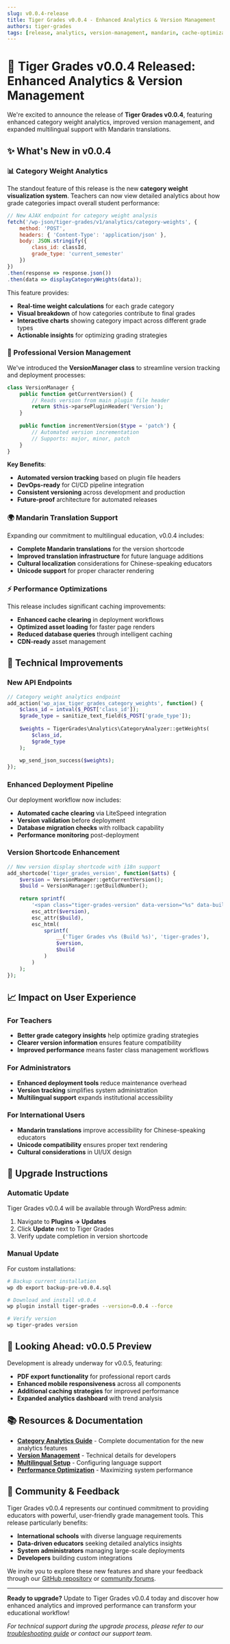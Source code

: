 ```yaml
---
slug: v0.0.4-release
title: Tiger Grades v0.0.4 - Enhanced Analytics & Version Management
authors: tiger-grades
tags: [release, analytics, version-management, mandarin, cache-optimization]
---
```


# 🚀 Tiger Grades v0.0.4 Released: Enhanced Analytics & Version Management

We're excited to announce the release of **Tiger Grades v0.0.4**, featuring enhanced category weight analytics, improved version management, and expanded multilingual support with Mandarin translations.

## ✨ What's New in v0.0.4

### 📊 Category Weight Analytics

The standout feature of this release is the new **category weight visualization system**. Teachers can now view detailed analytics about how grade categories impact overall student performance:

```javascript
// New AJAX endpoint for category weight analysis
fetch('/wp-json/tiger-grades/v1/analytics/category-weights', {
    method: 'POST',
    headers: { 'Content-Type': 'application/json' },
    body: JSON.stringify({ 
        class_id: classId, 
        grade_type: 'current_semester' 
    })
})
.then(response => response.json())
.then(data => displayCategoryWeights(data));
```

This feature provides:
- **Real-time weight calculations** for each grade category
- **Visual breakdown** of how categories contribute to final grades
- **Interactive charts** showing category impact across different grade types
- **Actionable insights** for optimizing grading strategies

<!-- truncate -->

### 🔧 Professional Version Management

We've introduced the **VersionManager class** to streamline version tracking and deployment processes:

```php
class VersionManager {
    public function getCurrentVersion() {
        // Reads version from main plugin file header
        return $this->parsePluginHeader('Version');
    }
    
    public function incrementVersion($type = 'patch') {
        // Automated version incrementation
        // Supports: major, minor, patch
    }
}
```

**Key Benefits**:
- **Automated version tracking** based on plugin file headers
- **DevOps-ready** for CI/CD pipeline integration
- **Consistent versioning** across development and production
- **Future-proof** architecture for automated releases

### 🌍 Mandarin Translation Support

Expanding our commitment to multilingual education, v0.0.4 includes:

- **Complete Mandarin translations** for the version shortcode
- **Improved translation infrastructure** for future language additions
- **Cultural localization** considerations for Chinese-speaking educators
- **Unicode support** for proper character rendering

### ⚡ Performance Optimizations

This release includes significant caching improvements:

- **Enhanced cache clearing** in deployment workflows
- **Optimized asset loading** for faster page renders
- **Reduced database queries** through intelligent caching
- **CDN-ready** asset management

## 🔧 Technical Improvements

### New API Endpoints

```php
// Category weight analytics endpoint
add_action('wp_ajax_tiger_grades_category_weights', function() {
    $class_id = intval($_POST['class_id']);
    $grade_type = sanitize_text_field($_POST['grade_type']);
    
    $weights = TigerGrades\Analytics\CategoryAnalyzer::getWeights(
        $class_id, 
        $grade_type
    );
    
    wp_send_json_success($weights);
});
```

### Enhanced Deployment Pipeline

Our deployment workflow now includes:
- **Automated cache clearing** via LiteSpeed integration
- **Version validation** before deployment
- **Database migration checks** with rollback capability
- **Performance monitoring** post-deployment

### Version Shortcode Enhancement

```php
// New version display shortcode with i18n support
add_shortcode('tiger_grades_version', function($atts) {
    $version = VersionManager::getCurrentVersion();
    $build = VersionManager::getBuildNumber();
    
    return sprintf(
        '<span class="tiger-grades-version" data-version="%s" data-build="%s">%s</span>',
        esc_attr($version),
        esc_attr($build),
        esc_html(
            sprintf(
                __('Tiger Grades v%s (Build %s)', 'tiger-grades'),
                $version,
                $build
            )
        )
    );
});
```

## 📈 Impact on User Experience

### For Teachers
- **Better grade category insights** help optimize grading strategies
- **Clearer version information** ensures feature compatibility
- **Improved performance** means faster class management workflows

### For Administrators
- **Enhanced deployment tools** reduce maintenance overhead
- **Version tracking** simplifies system administration
- **Multilingual support** expands institutional accessibility

### For International Users
- **Mandarin translations** improve accessibility for Chinese-speaking educators
- **Unicode compatibility** ensures proper text rendering
- **Cultural considerations** in UI/UX design

## 🚀 Upgrade Instructions

### Automatic Update
Tiger Grades v0.0.4 will be available through WordPress admin:
1. Navigate to **Plugins → Updates**
2. Click **Update** next to Tiger Grades
3. Verify update completion in version shortcode

### Manual Update
For custom installations:
```bash
# Backup current installation
wp db export backup-pre-v0.0.4.sql

# Download and install v0.0.4
wp plugin install tiger-grades --version=0.0.4 --force

# Verify version
wp tiger-grades version
```

## 🔮 Looking Ahead: v0.0.5 Preview

Development is already underway for v0.0.5, featuring:
- **PDF export functionality** for professional report cards
- **Enhanced mobile responsiveness** across all components
- **Additional caching strategies** for improved performance
- **Expanded analytics dashboard** with trend analysis

## 📚 Resources & Documentation

- **[Category Analytics Guide](/docs/features/grading-system#category-analytics)** - Complete documentation for the new analytics features
- **[Version Management](/docs/developer-guide/customization#version-management)** - Technical details for developers
- **[Multilingual Setup](/docs/getting-started/configuration#internationalization)** - Configuring language support
- **[Performance Optimization](/docs/deployment/production-setup#performance-optimization)** - Maximizing system performance

## 🙏 Community & Feedback

Tiger Grades v0.0.4 represents our continued commitment to providing educators with powerful, user-friendly grade management tools. This release particularly benefits:

- **International schools** with diverse language requirements
- **Data-driven educators** seeking detailed analytics insights
- **System administrators** managing large-scale deployments
- **Developers** building custom integrations

We invite you to explore these new features and share your feedback through our [GitHub repository](https://github.com/spenpo-freelance/tiger-grades) or [community forums](https://community.tiger-grades.com).

---

**Ready to upgrade?** Update to Tiger Grades v0.0.4 today and discover how enhanced analytics and improved performance can transform your educational workflow!

*For technical support during the upgrade process, please refer to our [troubleshooting guide](/docs/deployment/troubleshooting) or contact our support team.* 